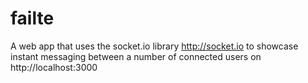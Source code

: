 # failte
A web app that uses the socket.io library http://socket.io
to showcase instant messaging between a number of connected users on http://localhost:3000
